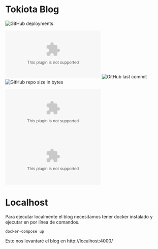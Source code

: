 # Tokiota Blog

![GitHub deployments](https://img.shields.io/github/deployments/tokiota/tokiota.github.com/github-pages)

![GitHub contributors](https://img.shields.io/github/contributors/tokiota/tokiota.github.com)
![GitHub last commit](https://img.shields.io/github/last-commit/tokiota/tokiota.github.com.svg)
![GitHub repo size in bytes](https://img.shields.io/github/repo-size/tokiota/tokiota.github.com.svg)

![GitHub language count](https://img.shields.io/github/languages/count/tokiota/tokiota.github.com)
![GitHub top language](https://img.shields.io/github/languages/top/tokiota/tokiota.github.com)

# Localhost
Para ejecutar localmente el blog necesitamos tener docker instalado y ejecutar en por línea de comandos.
```
docker-compose up 
``` 
Esto nos levantaré el blog en http://localhost:4000/

